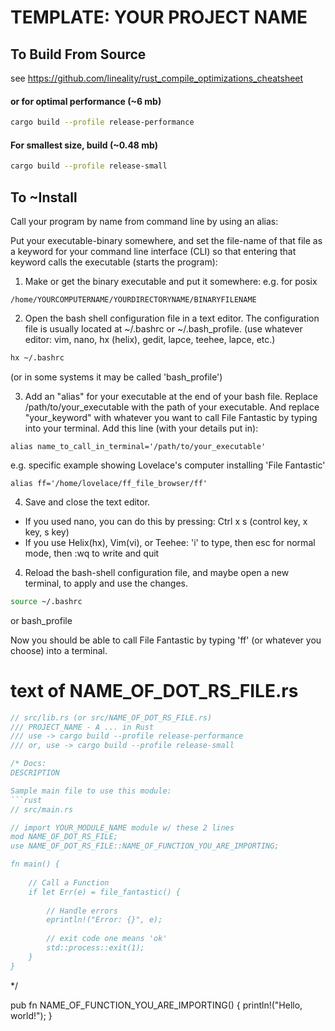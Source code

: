 # TEMPLATE: YOUR PROJECT NAME



## To Build From Source
see https://github.com/lineality/rust_compile_optimizations_cheatsheet
#### or for optimal performance (~6 mb)
```bash
cargo build --profile release-performance
```
#### For smallest size, build (~0.48 mb)
```bash
cargo build --profile release-small 
```


## To ~Install
Call your program by name from command line by using an alias:

Put your executable-binary somewhere, and set the file-name of that file
as a keyword for your command line interface (CLI) 
so that entering that keyword calls the executable (starts the program):

1. Make or get the binary executable and put it somewhere: e.g. for posix
```path
/home/YOURCOMPUTERNAME/YOURDIRECTORYNAME/BINARYFILENAME
```
2. Open the bash shell configuration file in a text editor. The configuration file is usually located at ~/.bashrc or ~/.bash_profile. (use whatever editor: vim, nano, hx (helix), gedit, lapce, teehee, lapce, etc.)
```bash
hx ~/.bashrc
```
(or in some systems it may be called 'bash_profile')

3. Add an "alias" for your executable at the end of your bash file. Replace /path/to/your_executable with the path of your executable. And replace "your_keyword" with whatever you want to call File Fantastic by typing into your terminal. Add this line (with your details put in):
```text
alias name_to_call_in_terminal='/path/to/your_executable'
```
e.g. specific example showing Lovelace's computer installing 'File Fantastic'
```text
alias ff='/home/lovelace/ff_file_browser/ff'
```

4. Save and close the text editor. 
- If you used nano, you can do this by pressing: Ctrl x s (control key, x key, s key)
- If you use Helix(hx), Vim(vi), or Teehee: 'i' to type, then esc for normal mode, then :wq to write and quit

4. Reload the bash-shell configuration file, and maybe open a new terminal, to apply and use the changes.
```bash
source ~/.bashrc
```
or bash_profile

Now you should be able to call File Fantastic by typing 'ff' (or whatever you choose) into a terminal.


# text of NAME_OF_DOT_RS_FILE.rs
```rust
// src/lib.rs (or src/NAME_OF_DOT_RS_FILE.rs)
/// PROJECT_NAME - A ... in Rust
/// use -> cargo build --profile release-performance
/// or, use -> cargo build --profile release-small 

/* Docs:
DESCRIPTION

Sample main file to use this module:
```rust
// src/main.rs

// import YOUR_MODULE_NAME module w/ these 2 lines
mod NAME_OF_DOT_RS_FILE;
use NAME_OF_DOT_RS_FILE::NAME_OF_FUNCTION_YOU_ARE_IMPORTING;

fn main() {
    
    // Call a Function
    if let Err(e) = file_fantastic() {
        
        // Handle errors
        eprintln!("Error: {}", e);
        
        // exit code one means 'ok'
        std::process::exit(1);
    }
}
```
*/

pub fn NAME_OF_FUNCTION_YOU_ARE_IMPORTING() {
    println!("Hello, world!");
}

```




